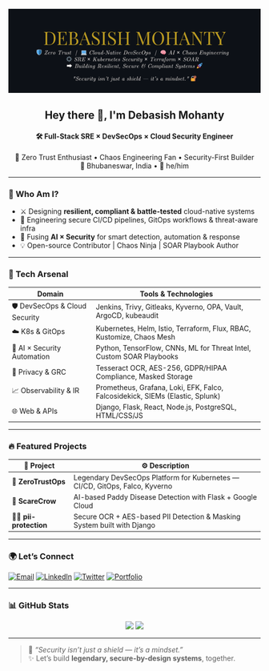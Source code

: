 <p align="center">
  <img src="./banner-github.png" alt="Debasish Mohanty - GitHub Banner" />
</p>

<h2 align="center">Hey there 👋, I'm <strong>Debasish Mohanty</strong></h2>
<h4 align="center">🛠️ Full-Stack SRE × DevSecOps × Cloud Security Engineer</h4>

<p align="center">
  🌱 Zero Trust Enthusiast • Chaos Engineering Fan • Security-First Builder<br>
  📍 Bhubaneswar, India • 💬 he/him
</p>

---

### 🧠 Who Am I?

- ⚔️ Designing **resilient, compliant & battle-tested** cloud-native systems
- 🔐 Engineering secure CI/CD pipelines, GitOps workflows & threat-aware infra
- 🤖 Fusing **AI × Security** for smart detection, automation & response
- 💡 Open-source Contributor | Chaos Ninja | SOAR Playbook Author

---

### 🧰 Tech Arsenal

| Domain                         | Tools & Technologies                                                                 |
|-------------------------------|---------------------------------------------------------------------------------------|
| 🛡️ DevSecOps & Cloud Security | Jenkins, Trivy, Gitleaks, Kyverno, OPA, Vault, ArgoCD, kubeaudit                     |
| ☁️ K8s & GitOps                | Kubernetes, Helm, Istio, Terraform, Flux, RBAC, Kustomize, Chaos Mesh                |
| 🤖 AI × Security Automation    | Python, TensorFlow, CNNs, ML for Threat Intel, Custom SOAR Playbooks                |
| 🔐 Privacy & GRC               | Tesseract OCR, AES-256, GDPR/HIPAA Compliance, Masked Storage                        |
| 📈 Observability & IR         | Prometheus, Grafana, Loki, EFK, Falco, Falcosidekick, SIEMs (Elastic, Splunk)       |
| 🌐 Web & APIs                  | Django, Flask, React, Node.js, PostgreSQL, HTML/CSS/JS                              |

---

### 🔥 Featured Projects

| 🚀 Project          | ⚙️ Description                                                                 |
|---------------------|---------------------------------------------------------------------------------|
| 🔐 **ZeroTrustOps** | Legendary DevSecOps Platform for Kubernetes — CI/CD, GitOps, Falco, Kyverno     |
| 🌾 **ScareCrow**    | AI-based Paddy Disease Detection with Flask + Google Cloud                      |
| 🕵️‍♂️ **pii-protection** | Secure OCR + AES-based PII Detection & Masking System built with Django           |

---

### 🌍 Let’s Connect

[![Email](https://img.shields.io/badge/Email-debasishm8765@gmail.com-red?style=flat-square&logo=gmail)](mailto:debasishm8765@gmail.com)
[![LinkedIn](https://img.shields.io/badge/LinkedIn-Debasish%20Mohanty-blue?style=flat-square&logo=linkedin)](https://www.linkedin.com/in/debasish-mohanty-8765d)
[![Twitter](https://img.shields.io/badge/Twitter-Coming_Soon-1DA1F2?style=flat-square&logo=twitter)]()
[![Portfolio](https://img.shields.io/badge/Portfolio-Coming_Soon-orange?style=flat-square&logo=web)]()

---

### 📊 GitHub Stats

<p align="center">
  <img src="https://github-readme-stats.vercel.app/api?username=Debasish-87&show_icons=true&theme=radical" width="48%" />
  <img src="https://github-readme-stats.vercel.app/api/top-langs/?username=Debasish-87&layout=compact&theme=radical" width="48%" />
</p>

---

> 🧠 _“Security isn’t just a shield — it’s a mindset.”_  
> ✨ Let’s build **legendary, secure-by-design systems**, together.
